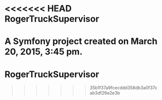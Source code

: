 <<<<<<< HEAD
RogerTruckSupervisor
====================

A Symfony project created on March 20, 2015, 3:45 pm.
=======
# RogerTruckSupervisor
>>>>>>> 35b1f37a9fcecddd358db3a0f37cab3df26e2e3b
